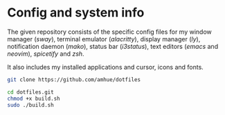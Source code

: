 # Config and system info

The given repository consists of the specific config files
for my window manager (*sway*), terminal emulator (*alacritty*),
display manager (*ly*), notification daemon (*mako*), status bar (*i3status*),
text editors (*emacs* and *neovim*), *spicetify* and *zsh*.

It also includes my installed applications and cursor, icons and fonts.

```bash
git clone https://github.com/amhue/dotfiles
```

```bash
cd dotfiles.git
chmod +x build.sh
sudo ./build.sh
```
